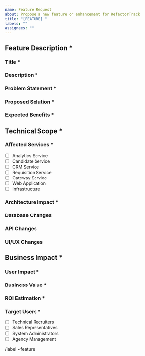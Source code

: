 ```yaml
---
name: Feature Request
about: Propose a new feature or enhancement for RefactorTrack
title: "[FEATURE] "
labels: ""
assignees: ""
---
```


<!-- 
Instructions:
1. Fill out all required sections marked with *
2. Provide detailed information to help us understand your request
3. Remove any sections that are not applicable
4. Preview before submitting to ensure proper formatting
-->

## Feature Description *

### Title *
<!-- Provide a clear and concise title (10-100 characters, alphanumeric with spaces/hyphens/underscores only) -->

### Description *
<!-- Provide a detailed description of the feature (50-4000 characters) -->

### Problem Statement *
<!-- Describe the problem this feature will solve (100-2000 characters) -->

### Proposed Solution *
<!-- Outline your proposed solution in detail (200-4000 characters) -->

### Expected Benefits *
<!-- Describe the expected benefits and outcomes (100-2000 characters) -->

## Technical Scope *

### Affected Services *
<!-- Select all services that will be impacted by this feature -->
- [ ] Analytics Service
- [ ] Candidate Service
- [ ] CRM Service
- [ ] Requisition Service
- [ ] Gateway Service
- [ ] Web Application
- [ ] Infrastructure

### Architecture Impact *
<!-- Describe the impact on system architecture (100-2000 characters) -->

### Database Changes
<!-- If applicable, describe any database schema or data changes needed -->

### API Changes
<!-- If applicable, describe any API modifications or additions needed -->

### UI/UX Changes
<!-- If applicable, describe any user interface or experience changes -->

## Business Impact *

### User Impact *
<!-- Describe how this feature will impact users (100-2000 characters) -->

### Business Value *
<!-- Explain the business value and benefits (100-2000 characters) -->

### ROI Estimation *
<!-- Provide an estimation of return on investment (50-1000 characters) -->

### Target Users *
<!-- Select all user groups that will be impacted by this feature -->
- [ ] Technical Recruiters
- [ ] Sales Representatives
- [ ] System Administrators
- [ ] Agency Management

<!-- 
Note: This issue will be automatically:
- Labeled based on affected services
- Assigned to relevant team members
- Added to the project board
- Tracked for roadmap planning
-->

/label ~feature